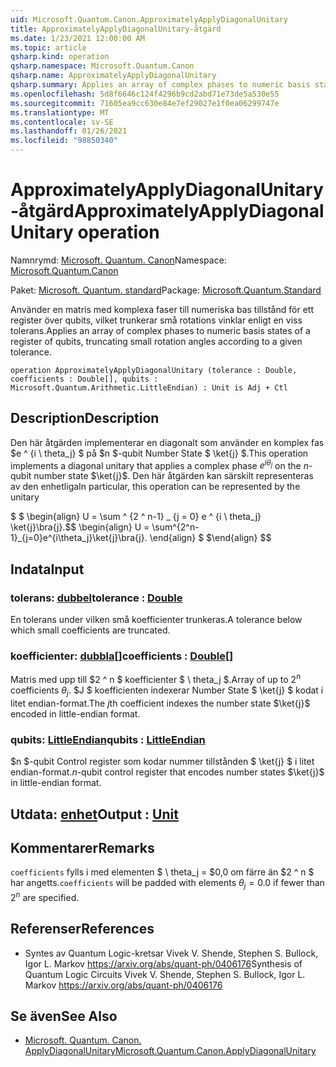 ```yaml
---
uid: Microsoft.Quantum.Canon.ApproximatelyApplyDiagonalUnitary
title: ApproximatelyApplyDiagonalUnitary-åtgärd
ms.date: 1/23/2021 12:00:00 AM
ms.topic: article
qsharp.kind: operation
qsharp.namespace: Microsoft.Quantum.Canon
qsharp.name: ApproximatelyApplyDiagonalUnitary
qsharp.summary: Applies an array of complex phases to numeric basis states of a register of qubits, truncating small rotation angles according to a given tolerance.
ms.openlocfilehash: 5d8f6646c124f4296b9cd2abd71e73de5a530e55
ms.sourcegitcommit: 71605ea9cc630e84e7ef29027e1f0ea06299747e
ms.translationtype: MT
ms.contentlocale: sv-SE
ms.lasthandoff: 01/26/2021
ms.locfileid: "98850340"
---
```

# <a name="approximatelyapplydiagonalunitary-operation"></a><span data-ttu-id="c3b41-102">ApproximatelyApplyDiagonalUnitary-åtgärd</span><span class="sxs-lookup"><span data-stu-id="c3b41-102">ApproximatelyApplyDiagonalUnitary operation</span></span>

<span data-ttu-id="c3b41-103">Namnrymd: [Microsoft. Quantum. Canon](xref:Microsoft.Quantum.Canon)</span><span class="sxs-lookup"><span data-stu-id="c3b41-103">Namespace: [Microsoft.Quantum.Canon](xref:Microsoft.Quantum.Canon)</span></span>

<span data-ttu-id="c3b41-104">Paket: [Microsoft. Quantum. standard](https://nuget.org/packages/Microsoft.Quantum.Standard)</span><span class="sxs-lookup"><span data-stu-id="c3b41-104">Package: [Microsoft.Quantum.Standard](https://nuget.org/packages/Microsoft.Quantum.Standard)</span></span>


<span data-ttu-id="c3b41-105">Använder en matris med komplexa faser till numeriska bas tillstånd för ett register över qubits, vilket trunkerar små rotations vinklar enligt en viss tolerans.</span><span class="sxs-lookup"><span data-stu-id="c3b41-105">Applies an array of complex phases to numeric basis states of a register of qubits, truncating small rotation angles according to a given tolerance.</span></span>

```qsharp
operation ApproximatelyApplyDiagonalUnitary (tolerance : Double, coefficients : Double[], qubits : Microsoft.Quantum.Arithmetic.LittleEndian) : Unit is Adj + Ctl
```


## <a name="description"></a><span data-ttu-id="c3b41-106">Description</span><span class="sxs-lookup"><span data-stu-id="c3b41-106">Description</span></span>

<span data-ttu-id="c3b41-107">Den här åtgärden implementerar en diagonalt som använder en komplex fas $e ^ {i \ theta_j} $ på $n $-qubit Number State $ \ket{j} $.</span><span class="sxs-lookup"><span data-stu-id="c3b41-107">This operation implements a diagonal unitary that applies a complex phase $e^{i \theta_j}$ on the $n$-qubit number state $\ket{j}$.</span></span>
<span data-ttu-id="c3b41-108">Den här åtgärden kan särskilt representeras av den enhetliga</span><span class="sxs-lookup"><span data-stu-id="c3b41-108">In particular, this operation can be represented by the unitary</span></span>

<span data-ttu-id="c3b41-109">$ $ \begin{align} U = \sum ^ {2 ^ n-1} _ {j = 0} e ^ {i \ theta_j} \ket{j}\bra{j}.</span><span class="sxs-lookup"><span data-stu-id="c3b41-109">$$ \begin{align} U = \sum^{2^n-1}_{j=0}e^{i\theta_j}\ket{j}\bra{j}.</span></span>
<span data-ttu-id="c3b41-110">\end{align} $ $</span><span class="sxs-lookup"><span data-stu-id="c3b41-110">\end{align} $$</span></span>

## <a name="input"></a><span data-ttu-id="c3b41-111">Indata</span><span class="sxs-lookup"><span data-stu-id="c3b41-111">Input</span></span>

### <a name="tolerance--double"></a><span data-ttu-id="c3b41-112">tolerans: [dubbel](xref:microsoft.quantum.lang-ref.double)</span><span class="sxs-lookup"><span data-stu-id="c3b41-112">tolerance : [Double](xref:microsoft.quantum.lang-ref.double)</span></span>

<span data-ttu-id="c3b41-113">En tolerans under vilken små koefficienter trunkeras.</span><span class="sxs-lookup"><span data-stu-id="c3b41-113">A tolerance below which small coefficients are truncated.</span></span>


### <a name="coefficients--double"></a><span data-ttu-id="c3b41-114">koefficienter: [dubbla](xref:microsoft.quantum.lang-ref.double)[]</span><span class="sxs-lookup"><span data-stu-id="c3b41-114">coefficients : [Double](xref:microsoft.quantum.lang-ref.double)[]</span></span>

<span data-ttu-id="c3b41-115">Matris med upp till $2 ^ n $ koefficienter $ \ theta_j $.</span><span class="sxs-lookup"><span data-stu-id="c3b41-115">Array of up to $2^n$ coefficients $\theta_j$.</span></span> <span data-ttu-id="c3b41-116">$J $ koefficienten indexerar Number State $ \ket{j} $ kodat i litet endian-format.</span><span class="sxs-lookup"><span data-stu-id="c3b41-116">The $j$th coefficient indexes the number state $\ket{j}$ encoded in little-endian format.</span></span>


### <a name="qubits--littleendian"></a><span data-ttu-id="c3b41-117">qubits: [LittleEndian](xref:Microsoft.Quantum.Arithmetic.LittleEndian)</span><span class="sxs-lookup"><span data-stu-id="c3b41-117">qubits : [LittleEndian](xref:Microsoft.Quantum.Arithmetic.LittleEndian)</span></span>

<span data-ttu-id="c3b41-118">$n $-qubit Control register som kodar nummer tillstånden $ \ket{j} $ i litet endian-format.</span><span class="sxs-lookup"><span data-stu-id="c3b41-118">$n$-qubit control register that encodes number states $\ket{j}$ in little-endian format.</span></span>



## <a name="output--unit"></a><span data-ttu-id="c3b41-119">Utdata: [enhet](xref:microsoft.quantum.lang-ref.unit)</span><span class="sxs-lookup"><span data-stu-id="c3b41-119">Output : [Unit](xref:microsoft.quantum.lang-ref.unit)</span></span>



## <a name="remarks"></a><span data-ttu-id="c3b41-120">Kommentarer</span><span class="sxs-lookup"><span data-stu-id="c3b41-120">Remarks</span></span>

<span data-ttu-id="c3b41-121">`coefficients` fylls i med elementen $ \ theta_j = $0,0 om färre än $2 ^ n $ har angetts.</span><span class="sxs-lookup"><span data-stu-id="c3b41-121">`coefficients` will be padded with elements $\theta_j = 0.0$ if fewer than $2^n$ are specified.</span></span>

## <a name="references"></a><span data-ttu-id="c3b41-122">Referenser</span><span class="sxs-lookup"><span data-stu-id="c3b41-122">References</span></span>

- <span data-ttu-id="c3b41-123">Syntes av Quantum Logic-kretsar Vivek V. Shende, Stephen S. Bullock, Igor L. Markov https://arxiv.org/abs/quant-ph/0406176</span><span class="sxs-lookup"><span data-stu-id="c3b41-123">Synthesis of Quantum Logic Circuits Vivek V. Shende, Stephen S. Bullock, Igor L. Markov https://arxiv.org/abs/quant-ph/0406176</span></span>

## <a name="see-also"></a><span data-ttu-id="c3b41-124">Se även</span><span class="sxs-lookup"><span data-stu-id="c3b41-124">See Also</span></span>

- [<span data-ttu-id="c3b41-125">Microsoft. Quantum. Canon. ApplyDiagonalUnitary</span><span class="sxs-lookup"><span data-stu-id="c3b41-125">Microsoft.Quantum.Canon.ApplyDiagonalUnitary</span></span>](xref:Microsoft.Quantum.Canon.ApplyDiagonalUnitary)